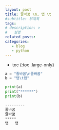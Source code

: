 ```yaml
---
layout: post
title: 줄바꿈 \n, 탭 \t
#subtitle: 부제목
tags: 
# description: >
#   설명
related_posts:
categories:
   - blog
   - python
---
```


* toc
{:toc .large-only}

```python
a = "줄바꿈\n줄바꿈"
b = "탭\t탭"

print(a)
print("******")
print(b)

---------
줄바꿈
줄바꿈
*****
탭	탭
```